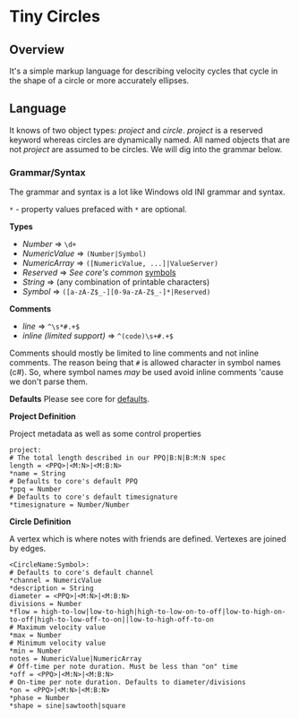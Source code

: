 # Tiny Circles

## Overview

It's a simple markup language for describing velocity cycles that cycle in the shape of a circle or more accurately ellipses.

## Language

It knows of two object types: _project_ and _circle_. _project_ is a reserved keyword whereas circles are
dynamically named. All named objects that are not _project_ are assumed to be circles. We will dig into the
grammar below.

### Grammar/Syntax

The grammar and syntax is a lot like Windows old INI grammar and syntax.

`*` - property values prefaced with `*` are optional.

**Types**

- _Number_ => `\d+`
- _NumericValue_ => `(Number|Symbol)`
- _NumericArray_ => `([NumericValue, ...]|ValueServer)`
- _Reserved_ => _See core's common_ [symbols](../core/res/midi/symbols)
- _String_ => (any combination of printable characters)
- _Symbol_ => `([a-zA-Z$_-][0-9a-zA-Z$_-]*|Reserved)`

**Comments**

- _line_ => `^\s*#.+$`
- _inline (limited support)_ => `^(code)\s+#.+$`

Comments should mostly be limited to line comments and not inline comments. The reason being
that `#` is allowed character in symbol names (c#). So, where symbol names _may_ be used
avoid inline comments 'cause we don't parse them.

**Defaults**
Please see core for [defaults](../core/res/midi/symbols/defaults.json).

**Project Definition**

Project metadata as well as some control properties

```gitignore
project:
# The total length described in our PPQ|B:N|B:M:N spec
length = <PPQ>|<M:N>|<M:B:N>
*name = String
# Defaults to core's default PPQ
*ppq = Number
# Defaults to core's default timesignature
*timesignature = Number/Number
```

**Circle Definition**

A vertex which is where notes with friends are defined. Vertexes are joined by edges.

```gitignore
<CircleName:Symbol>:
# Defaults to core's default channel
*channel = NumericValue
*description = String
diameter = <PPQ>|<M:N>|<M:B:N>
divisions = Number
*flow = high-to-low|low-to-high|high-to-low-on-to-off|low-to-high-on-to-off|high-to-low-off-to-on||low-to-high-off-to-on
# Maximum velocity value 
*max = Number
# Minimum velocity value 
*min = Number
notes = NumericValue|NumericArray
# Off-time per note duration. Must be less than "on" time 
*off = <PPQ>|<M:N>|<M:B:N>
# On-time per note duration. Defaults to diameter/divisions 
*on = <PPQ>|<M:N>|<M:B:N>
*phase = Number
*shape = sine|sawtooth|square
```
